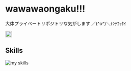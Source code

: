 # wawawaongaku!!!

大体プライベートリポジトリな気がします
／(^o^)＼ﾅﾝﾃｺｯﾀｲ


<p align="left">
    <a href="https://github.com/Wawawaongaku">
        <img height="20" src="https://komarev.com/ghpvc?username=Wawawaongaku" />
    </a>
</p>

## Skills
<img alt="my skills" src="https://skillicons.dev/icons?theme=dark&perline=7&i=html,css,js,ts,nodejs,discordjs,arduino,figma,next,linux,ubuntu,redhat," />

